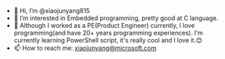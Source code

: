 - 👋 Hi, I’m @xiaojunyang815
- 👀 I’m interested in Embedded programming, pretty good at C language.
- 🌱 Although I worked as a PE(Product Engineer) currently, I love programming(and have 20+ years programming experiences). I’m currently learning PowerShell script, it's really cool and I love it.😊 
- 📫 How to reach me: xiaojunyang@microsoft.com

<!---
xiaojunyang815/xiaojunyang815 is a ✨ special ✨ repository because its `README.md` (this file) appears on your GitHub profile.
You can click the Preview link to take a look at your changes.
--->
